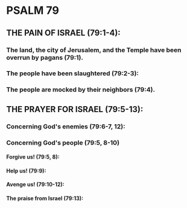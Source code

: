 ---
---
# PSALM 79 
## THE PAIN OF ISRAEL (79:1-4): 
###  The land, the city of Jerusalem, and the Temple have been overrun by pagans (79:1). 
###  The people have been slaughtered (79:2-3): 
###  The people are mocked by their neighbors (79:4). 
## THE PRAYER FOR ISRAEL (79:5-13): 
###  Concerning God\'s enemies (79:6-7, 12): 
###  Concerning God\'s people (79:5, 8-10) 
####  Forgive us! (79:5, 8): 
####  Help us! (79:9): 
####  Avenge us! (79:10-12): 
####  The praise from Israel (79:13): 
